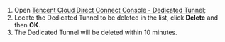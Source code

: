 1. Open [Tencent Cloud Direct Connect Console - Dedicated Tunnel](https://console.cloud.tencent.com/dc/dcConn);
2. Locate the Dedicated Tunnel to be deleted in the list, click **Delete** and then **OK**.
3. The Dedicated Tunnel will be deleted within 10 minutes.
